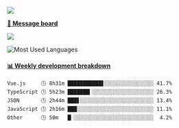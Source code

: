 [![](https://count.getloli.com/get/@SmaIIstars.github.readme)](https://count.getloli.com/)


[**💬 Message board**](https://chat.getloli.com/room/@SmaIIstars.github)

[![](https://chat.getloli.com/room/@SmaIIstars.github/svg?width=600&height=100&limit=20&theme=light&fontSize=14)](https://chat.getloli.com/room/@SmaIIstars.github)


![Most Used Languages](https://github-readme-stats.vercel.app/api/top-langs/?username=SmaIIstars&theme=dark&layout=compact)

<!-- waka-box start -->
#### <a href="https://gist.github.com/e31f5e1b7a15ee54e2fc8fca68aa5e2b" target="_blank">📊 Weekly development breakdown</a>
```text
Vue.js     🕓 8h31m ███████████▋░░░░░░░░░░░░░░░░ 41.7%
TypeScript 🕓 5h23m ███████▎░░░░░░░░░░░░░░░░░░░░ 26.3%
JSON       🕓 2h44m ███▋░░░░░░░░░░░░░░░░░░░░░░░░ 13.4%
JavaScript 🕓 2h16m ███░░░░░░░░░░░░░░░░░░░░░░░░░ 11.1%
Other      🕓 50m   █▏░░░░░░░░░░░░░░░░░░░░░░░░░░  4.2%
```
<!-- Powered by https://github.com/YouEclipse/waka-box-go . -->
<!-- waka-box end -->
